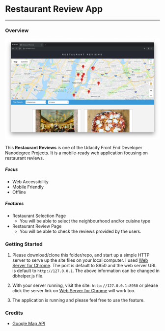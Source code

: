 # Restaurant Review App
---

### Overview

![screenshot](img/appScreenShot.png)

This **Restaurant Reviews** is one of the Udacity Front End Developer Nanodegree Projects. It is a mobile-ready web application focusing on restaurant reviews. 

##### Focus
* Web Accessibility
* Mobile Friendly
* Offline

##### Features
* Restaurant Selection Page
    * You will be able to select the neighbourhood and/or cuisine type
* Restaurant Review Page
    * You will be able to check the reviews provided by the users.

### Getting Started

1. Please download/clone this folder/repo, and start up a simple HTTP server to serve up the site files on your local computer.
   I used [Web Server for Chrome](https://chrome.google.com/webstore/detail/web-server-for-chrome/ofhbbkphhbklhfoeikjpcbhemlocgigb?hl=en). 
   The port is default to 8950 and the web server URL is default to `http://127.0.0.1`.
   The above information can be changed in dbhelper.js file. 

2. With your server running, visit the site: `http://127.0.0.1:8950` or please click the server link on [Web Server for Chrome](https://chrome.google.com/webstore/detail/web-server-for-chrome/ofhbbkphhbklhfoeikjpcbhemlocgigb?hl=en) will work too.
3. The application is running and please feel free to use the feature.


### Credits

* [Google Map API](https://developers.google.com/maps/documentation/)

